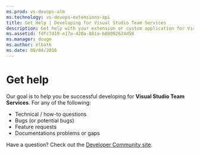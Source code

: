 ```yaml
---
ms.prod: vs-devops-alm
ms.technology: vs-devops-extensions-api
title: Get Help | Developing for Visual Studio Team Services
description: Get help with your extension or custom application for Visual Studio Team Services.
ms.assetid: fdfc7d19-e17a-420a-881a-b88092624d58
ms.manager: douge
ms.author: elbatk
ms.date: 08/04/2016
---
```


# Get help

Our goal is to help you be successful developing for **Visual Studio Team Services**. For any of the following:

* Technical / how-to questions
* Bugs (or potential bugs)
* Feature requests
* Documentations problems or gaps

Have a question? Check out the [Developer Community site](https://aka.ms/vsts-integration-help).
